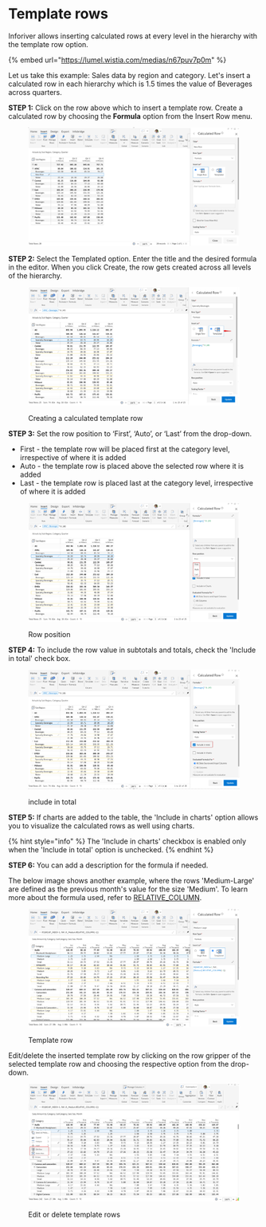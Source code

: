 # Template rows

Inforiver allows inserting calculated rows at every level in the hierarchy with the template row option.

{% embed url="https://lumel.wistia.com/medias/n67puv7p0m" %}

Let us take this example: Sales data by region and category. Let's insert a calculated row in each hierarchy which is 1.5 times the value of Beverages across quarters.

**STEP 1:** Click on the row above which to insert a template row. Create a calculated row by choosing the **Formula** option from the Insert Row menu.

<figure><img src="../../../.gitbook/assets/image (1216).png" alt=""><figcaption></figcaption></figure>

**STEP 2:** Select the Templated option. Enter the title and the desired formula in the editor. When you click Create, the row gets created across all levels of the hierarchy.

<figure><img src="../../../.gitbook/assets/image (1218).png" alt=""><figcaption><p>Creating a calculated template row</p></figcaption></figure>

**STEP 3:**  Set the row position to ‘First’, ‘Auto’, or ‘Last’ from the drop-down.

* First - the template row will be placed first at the category level, irrespective of where it is added
* Auto - the template row is placed above the selected row where it is added
* Last - the template row is placed last at the category level, irrespective of where it is added

<figure><img src="../../../.gitbook/assets/image (1219).png" alt=""><figcaption><p>Row position</p></figcaption></figure>

**STEP 4:** To include the row value in subtotals and totals, check the 'Include in total' check box.

<figure><img src="../../../.gitbook/assets/image (1220).png" alt=""><figcaption><p>include in total</p></figcaption></figure>

**STEP 5:** If charts are added to the table, the 'Include in charts' option allows you to visualize the calculated rows as well using charts.

{% hint style="info" %}
The 'Include in charts' checkbox is enabled only when the 'Include in total' option is unchecked.
{% endhint %}

**STEP 6:** You can add a description for the formula if needed.&#x20;

The below image shows another example, where the rows 'Medium-Large' are defined as the previous month's value for the size 'Medium'. To learn more about the formula used, refer to [RELATIVE\_COLUMN](../../../formula-syntax/identifiers/relative_column.md).

<figure><img src="../../../.gitbook/assets/image (1221).png" alt=""><figcaption><p>Template row</p></figcaption></figure>

Edit/delete the inserted template row by clicking on the row gripper of the selected template row and choosing the respective option from the drop-down.

<figure><img src="../../../.gitbook/assets/image (1222).png" alt=""><figcaption><p>Edit or delete template rows</p></figcaption></figure>
